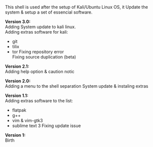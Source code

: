 This shell is used after the setup of Kali/Ubuntu Linux OS, it Update the system & setup a set of essencial software.

**Version 3.0:**<br>
Adding System update to kali linux.<br>
Adding extras software for kali:<br>
* git
* tilix
* tor
Fixing repository error<br>
Fixing source duplication (beta)

**Version 2.1:**<br>
Adding help option & caution notic

**Version 2.0:**<br>
Adding a menu to the shell separation System update & instaling extras

**Version 1.1:**<br>
Adding extras software to the list:<br>
* flatpak
* g++
* vim & vim-gtk3
* sublime text 3
Fixing update issue

**Version 1:**<br>
Birth
